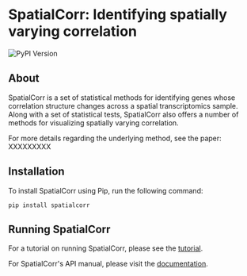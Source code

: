 # SpatialCorr: Identifying spatially varying correlation 
  
![PyPI Version](https://img.shields.io/pypi/v/spatialcorr)

## About

SpatialCorr is a set of statistical methods for identifying genes whose correlation structure changes across a spatial transcriptomics sample. Along with a set of statistical tests, SpatialCorr also offers a number of methods for visualizing spatially varying correlation.

For more details regarding the underlying method, see the paper: XXXXXXXXX

## Installation

To install SpatialCorr using Pip, run the following command:

`pip install spatialcorr`

## Running SpatialCorr

For a tutorial on running SpatialCorr, please see the [tutorial](https://github.com/mbernste/spatialcorr/blob/main/tutorial/SpatialCorr_tutorial.ipynb). 

For SpatialCorr's API manual, please visit the [documentation]().



